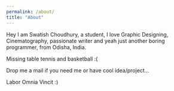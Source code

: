 ```yaml
---
permalink: /about/
title: "About"
---
```

Hey I am Swatish Choudhury, a student, I love Graphic Designing, Cinematography, passionate writer and yeah just another boring programmer, from Odisha, India. 

Missing table tennis and basketball :(

Drop me a mail if you need me or have cool idea/project...

Labor Omnia Vincit :)